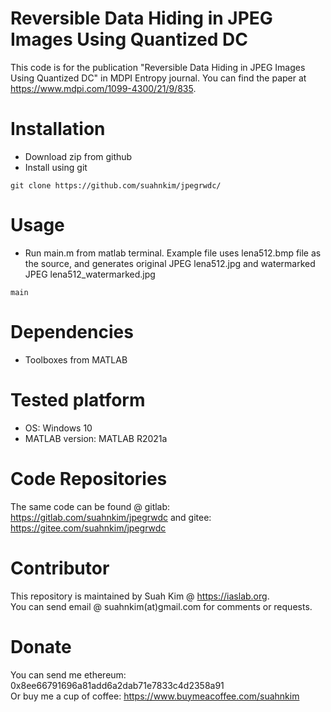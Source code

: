 # Reversible Data Hiding in JPEG Images Using Quantized DC
This code is for the publication "Reversible Data Hiding in JPEG Images Using Quantized DC" in MDPI Entropy journal. You can find the paper at https://www.mdpi.com/1099-4300/21/9/835. 

# Installation
- Download zip from github
- Install using git 
```
git clone https://github.com/suahnkim/jpegrwdc/
```

# Usage
- Run main.m from matlab terminal. Example file uses lena512.bmp file as the source, and generates original JPEG lena512.jpg and watermarked JPEG lena512_watermarked.jpg 
```
main
```

# Dependencies
- Toolboxes from MATLAB

# Tested platform
- OS: Windows 10 
- MATLAB version: MATLAB R2021a

# Code Repositories
The same code can be found @ gitlab: https://gitlab.com/suahnkim/jpegrwdc and gitee: https://gitee.com/suahnkim/jpegrwdc

# Contributor
This repository is maintained by Suah Kim @ https://iaslab.org.
<br>You can send email @ suahnkim(at)gmail.com for comments or requests.

# Donate
You can send me ethereum: 0x8ee66791696a81add6a2dab71e7833c4d2358a91
<br> Or buy me a cup of coffee: https://www.buymeacoffee.com/suahnkim 
